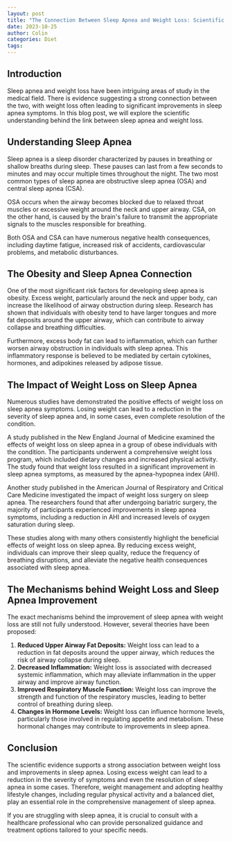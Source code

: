 ```yaml
---
layout: post
title: "The Connection Between Sleep Apnea and Weight Loss: Scientific Understanding"
date: 2023-10-25
author: Colin
categories: Diet
tags: 
---
```


## Introduction

Sleep apnea and weight loss have been intriguing areas of study in the medical field. There is evidence suggesting a strong connection between the two, with weight loss often leading to significant improvements in sleep apnea symptoms. In this blog post, we will explore the scientific understanding behind the link between sleep apnea and weight loss.

## Understanding Sleep Apnea

Sleep apnea is a sleep disorder characterized by pauses in breathing or shallow breaths during sleep. These pauses can last from a few seconds to minutes and may occur multiple times throughout the night. The two most common types of sleep apnea are obstructive sleep apnea (OSA) and central sleep apnea (CSA).

OSA occurs when the airway becomes blocked due to relaxed throat muscles or excessive weight around the neck and upper airway. CSA, on the other hand, is caused by the brain's failure to transmit the appropriate signals to the muscles responsible for breathing.

Both OSA and CSA can have numerous negative health consequences, including daytime fatigue, increased risk of accidents, cardiovascular problems, and metabolic disturbances.

## The Obesity and Sleep Apnea Connection

One of the most significant risk factors for developing sleep apnea is obesity. Excess weight, particularly around the neck and upper body, can increase the likelihood of airway obstruction during sleep. Research has shown that individuals with obesity tend to have larger tongues and more fat deposits around the upper airway, which can contribute to airway collapse and breathing difficulties.

Furthermore, excess body fat can lead to inflammation, which can further worsen airway obstruction in individuals with sleep apnea. This inflammatory response is believed to be mediated by certain cytokines, hormones, and adipokines released by adipose tissue.

## The Impact of Weight Loss on Sleep Apnea

Numerous studies have demonstrated the positive effects of weight loss on sleep apnea symptoms. Losing weight can lead to a reduction in the severity of sleep apnea and, in some cases, even complete resolution of the condition.

A study published in the New England Journal of Medicine examined the effects of weight loss on sleep apnea in a group of obese individuals with the condition. The participants underwent a comprehensive weight loss program, which included dietary changes and increased physical activity. The study found that weight loss resulted in a significant improvement in sleep apnea symptoms, as measured by the apnea-hypopnea index (AHI). 

Another study published in the American Journal of Respiratory and Critical Care Medicine investigated the impact of weight loss surgery on sleep apnea. The researchers found that after undergoing bariatric surgery, the majority of participants experienced improvements in sleep apnea symptoms, including a reduction in AHI and increased levels of oxygen saturation during sleep.

These studies along with many others consistently highlight the beneficial effects of weight loss on sleep apnea. By reducing excess weight, individuals can improve their sleep quality, reduce the frequency of breathing disruptions, and alleviate the negative health consequences associated with sleep apnea.

## The Mechanisms behind Weight Loss and Sleep Apnea Improvement

The exact mechanisms behind the improvement of sleep apnea with weight loss are still not fully understood. However, several theories have been proposed:

1. **Reduced Upper Airway Fat Deposits:** Weight loss can lead to a reduction in fat deposits around the upper airway, which reduces the risk of airway collapse during sleep.
2. **Decreased Inflammation:** Weight loss is associated with decreased systemic inflammation, which may alleviate inflammation in the upper airway and improve airway function.
3. **Improved Respiratory Muscle Function:** Weight loss can improve the strength and function of the respiratory muscles, leading to better control of breathing during sleep.
4. **Changes in Hormone Levels:** Weight loss can influence hormone levels, particularly those involved in regulating appetite and metabolism. These hormonal changes may contribute to improvements in sleep apnea.

## Conclusion

The scientific evidence supports a strong association between weight loss and improvements in sleep apnea. Losing excess weight can lead to a reduction in the severity of symptoms and even the resolution of sleep apnea in some cases. Therefore, weight management and adopting healthy lifestyle changes, including regular physical activity and a balanced diet, play an essential role in the comprehensive management of sleep apnea.

If you are struggling with sleep apnea, it is crucial to consult with a healthcare professional who can provide personalized guidance and treatment options tailored to your specific needs.